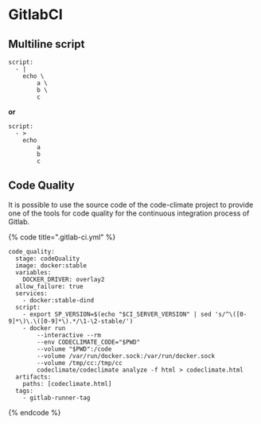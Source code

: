 # GitlabCI

## Multiline script

```text
script:
  - |
    echo \
        a \
        b \
        c
```

**or**

```text
script:
  - >
    echo
        a
        b
        c
```

## Code Quality

It is possible to use the source code of the code-climate project to provide one of the tools for code quality for the continuous integration process of Gitlab.

{% code title=".gitlab-ci.yml" %}
```text
code_quality:
  stage: codeQuality
  image: docker:stable
  variables:
    DOCKER_DRIVER: overlay2
  allow_failure: true
  services:
    - docker:stable-dind
  script:
    - export SP_VERSION=$(echo "$CI_SERVER_VERSION" | sed 's/^\([0-9]*\)\.\([0-9]*\).*/\1-\2-stable/')
    - docker run 
        --interactive --rm 
        --env CODECLIMATE_CODE="$PWD"
        --volume "$PWD":/code
        --volume /var/run/docker.sock:/var/run/docker.sock
        --volume /tmp/cc:/tmp/cc
        codeclimate/codeclimate analyze -f html > codeclimate.html
  artifacts:
    paths: [codeclimate.html]
  tags:
    - gitlab-runner-tag

```
{% endcode %}

